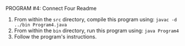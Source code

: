 
PROGRAM #4: Connect Four Readme

1. From within the `src` directory, compile this program using:	`javac -d ../bin Program4.java`
2. From within the `bin` directory, run this program using: 		`java Program4`
3. Follow the program's instructions.
